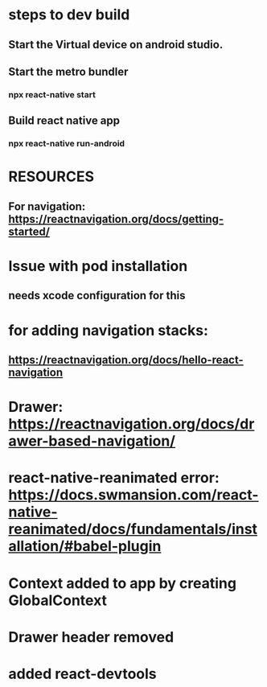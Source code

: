 # steps to dev build

## Start the Virtual device on android studio.

## Start the metro bundler

### npx react-native start

## Build react native app

### npx react-native run-android

# RESOURCES

## For navigation: https://reactnavigation.org/docs/getting-started/

# Issue with pod installation

## needs xcode configuration for this

# for adding navigation stacks:

## https://reactnavigation.org/docs/hello-react-navigation

# Drawer: https://reactnavigation.org/docs/drawer-based-navigation/

# react-native-reanimated error: https://docs.swmansion.com/react-native-reanimated/docs/fundamentals/installation/#babel-plugin

# Context added to app by creating GlobalContext

# Drawer header removed

# added react-devtools
